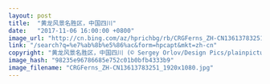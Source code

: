 ```yaml
---
layout: post
title:  "黄龙风景名胜区，中国四川"
date:   "2017-11-06 16:00:00 +0800"
image_url: "http://cn.bing.com/az/hprichbg/rb/CRGFerns_ZH-CN13613783251_1920x1080.jpg"
link: "/search?q=%e7%ab%8b%e5%86%ac&form=hpcapt&mkt=zh-cn"
copyright: "黄龙风景名胜区，中国四川 (© Sergey Orlov/Design Pics/plainpicture)"
image_hash: "98235e96786685e752c01b0bfb4333b9"
image_filename: "CRGFerns_ZH-CN13613783251_1920x1080.jpg"
---
```

